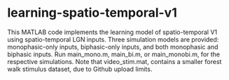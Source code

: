 # learning-spatio-temporal-v1
This MATLAB code implements the learning model of spatio-temporal V1 using spatio-temporal LGN inputs. Three simulation models are provided: monophasic-only inputs, biphasic-only inputs, and both monophasic and biphasic inputs.
Run main_mono.m, main_bi.m, or main_monobi.m, for the respective simulations.
Note that video_stim.mat, contains a smaller forest walk stimulus dataset, due to Github upload limits.
